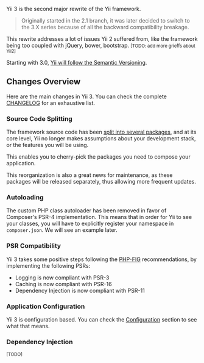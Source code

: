 Yii 3 is the second major rewrite of the Yii framework. 

> Originally started in the 2.1 branch, it was later decided to switch to the 3.X series because of all the backward compatibility breakage.


This rewrite addresses a lot of issues Yii 2 suffered from, like the framework being too coupled with jQuery, bower, bootstrap. <small>[TODO: add more grieffs about Yii2]</small>

Starting with 3.0, [Yii will follow the Semantic Versioning](https://www.yiiframework.com/news/177/yii-adopts-semver-since-version-3-0-0).

## Changes Overview

Here are the main changes in Yii 3. You can check the complete [CHANGELOG](https://github.com/yiisoft/yii-core/blob/master/CHANGELOG.md#300-under-development) for an exhaustive list.


### **Source Code Splitting**

The framework source code has been [split into several packages](3-Packages.md), and at its core level, Yii no longer makes assumptions about your development stack, or the features you will be using.

This enables you to cherry-pick the packages you need to compose your application.

This reorganization is also a great news for maintenance, as these packages will be released separately, thus allowing more frequent updates.

### **Autoloading**

The custom PHP class autoloader has been removed in favor of Composer's PSR-4 implementation. 
This means that in order for Yii to see your classes, you will have to explicitly register your namespace in `composer.json`. We will see an example later.

### **PSR Compatibility**

Yii 3 takes some positive steps following the [PHP-FIG](https://www.php-fig.org/) recommendations, by implementing the following PSRs:

 * Logging is now compliant with PSR-3
 * Caching is now compliant with PSR-16
 * Dependency Injection is now compliant with PSR-11

### **Application Configuration**

Yii 3 is configuration based. You can check the [Configuration](2-Configuration.md)
section to see what that means.

### **Dependency Injection**

<small>[TODO]</small>
